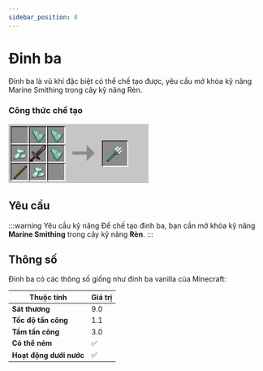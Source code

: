 ```yaml
---
sidebar_position: 8
---
```


# Đinh ba

Đinh ba là vũ khí đặc biệt có thể chế tạo được, yêu cầu mở khóa kỹ năng Marine Smithing trong cây kỹ năng Rèn.

### Công thức chế tạo

![Đinh ba](./img/trident.png)

## Yêu cầu

:::warning Yêu cầu kỹ năng
Để chế tạo đinh ba, bạn cần mở khóa kỹ năng **Marine Smithing** trong cây kỹ năng **Rèn**.
:::

## Thông số

Đinh ba có các thông số giống như đinh ba vanilla của Minecraft:

| Thuộc tính | Giá trị |
|------------|---------|
| **Sát thương** | 9.0 |
| **Tốc độ tấn công** | 1.1 |
| **Tầm tấn công** | 3.0 |
| **Có thể ném** | ✅ |
| **Hoạt động dưới nước** | ✅ |
